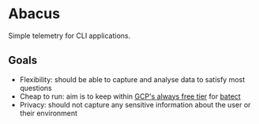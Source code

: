 # Abacus

Simple telemetry for CLI applications.

## Goals

* Flexibility: should be able to capture and analyse data to satisfy most questions
* Cheap to run: aim is to keep within [GCP's always free tier](https://cloud.google.com/free/docs/gcp-free-tier#always-free) for [batect](https://github.com/charleskorn/batect)
* Privacy: should not capture any sensitive information about the user or their environment
